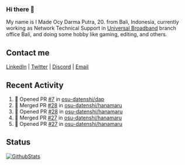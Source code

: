 ### Hi there 👋

My name is I Made Ocy Darma Putra, 20. from Bali, Indonesia, currently working as Network Technical Support in [Universal Broadband](https://universal.net.id) branch office Bali, and doing some hobby like gaming, editing, and others.

## Contact me

[LinkedIn](https://linkedin.com/in/troke) | [Twitter](https://twitter.com/darma_ochi) | [Discord](https://link.troke.id/discord) | <a href="mailto:ochi@troke.id">Email</a> 

## Recent Activity

<!--START_SECTION:activity-->
1. 💪 Opened PR [#7](https://github.com/osu-datenshi/dap/pull/7) in [osu-datenshi/dap](https://github.com/osu-datenshi/dap)
2. 🎉 Merged PR [#28](https://github.com/osu-datenshi/hanamaru/pull/28) in [osu-datenshi/hanamaru](https://github.com/osu-datenshi/hanamaru)
3. 💪 Opened PR [#28](https://github.com/osu-datenshi/hanamaru/pull/28) in [osu-datenshi/hanamaru](https://github.com/osu-datenshi/hanamaru)
4. 🎉 Merged PR [#27](https://github.com/osu-datenshi/hanamaru/pull/27) in [osu-datenshi/hanamaru](https://github.com/osu-datenshi/hanamaru)
5. 💪 Opened PR [#27](https://github.com/osu-datenshi/hanamaru/pull/27) in [osu-datenshi/hanamaru](https://github.com/osu-datenshi/hanamaru)
<!--END_SECTION:activity-->

## Status

[![GithubStats](https://github-readme-stats.vercel.app/api?username=troke12&show_icons=true)](https://github.com/troke12)

